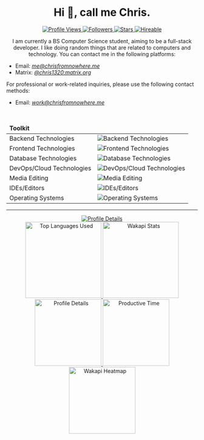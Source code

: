 <!-- markdownlint-disable MD033 MD041 -->

<div align="center">
    <!-- Header -->
    <h1>Hi 👋, call me Chris.</h1>
    <!-- Badges -->
    <div>
        <a href="https://github.com/Chris1320">
            <picture>
                <source srcset="https://komarev.com/ghpvc/?username=Chris1320&color=blueviolet&style=for-the-badge" media="(prefers-color-scheme: dark)" />
                <source srcset="https://komarev.com/ghpvc/?username=Chris1320&color=blueviolet&style=for-the-badge" media="(prefers-color-scheme: light), (prefers-color-scheme: no-preference)" />
                <img src="https://komarev.com/ghpvc/?username=Chris1320&color=blueviolet&style=for-the-badge" alt="Profile Views" />
            </picture>
        </a>
        <a href="https://wakapi.chrisfromnowhere.me/"> <!-- TODO: Wakapi profile -->
            <picture>
                <source srcset="https://img.shields.io/endpoint?url=https%3A%2F%2Fwakapi.chrisfromnowhere.me%2Fapi%2Fcompat%2Fshields%2Fv1%2FChris%2Finterval%3A7_days&style=for-the-badge&label=Last%20Activity" media="(prefers-color-scheme: dark)" />
                <source srcset="https://img.shields.io/endpoint?url=https%3A%2F%2Fwakapi.chrisfromnowhere.me%2Fapi%2Fcompat%2Fshields%2Fv1%2FChris%2Finterval%3A7_days&style=for-the-badge&label=Last%20Activity" media="(prefers-color-scheme: light), (prefers-color-scheme: no-preference)" />
                <img src="https://img.shields.io/endpoint?url=https%3A%2F%2Fwakapi.chrisfromnowhere.me%2Fapi%2Fcompat%2Fshields%2Fv1%2FChris%2Finterval%3A7_days&style=for-the-badge&label=Last%20Activity" alt="Followers" />
            </picture>
        </a>
        <a href="https://github.com/Chris1320?tab=repositories&q=&type=&language=&sort=stargazers">
            <picture>
                <source srcset="https://img.shields.io/github/stars/Chris1320?color=yellow&style=for-the-badge" media="(prefers-color-scheme: dark)" />
                <source srcset="https://img.shields.io/github/stars/Chris1320?color=yellow&style=for-the-badge" media="(prefers-color-scheme: light), (prefers-color-scheme: no-preference)" />
                <img src="https://img.shields.io/github/stars/Chris1320?color=yellow&style=for-the-badge" alt="Stars" />
            </picture>
        </a>
        <a href="mailto:work@chrisfromnowhere.me"> <!-- TODO: Redirect to portfolio site -->
            <picture>
                <source srcset="https://img.shields.io/badge/Open%20for%20Work-Yes-Green?style=for-the-badge" media="(prefers-color-scheme: dark)" />
                <source srcset="https://img.shields.io/badge/Open%20for%20Work-Yes-Green?style=for-the-badge" media="(prefers-color-scheme: light), (prefers-color-scheme: no-preference)" />
                <img src="https://img.shields.io/badge/Open%20for%20Work-Yes-Green?style=for-the-badge" alt="Hireable" />
            </picture>
        </a>
    </div>
    <!-- Description & Contact Info -->
    <div align="left">
        <div align="center">
            <p>I am currently a BS Computer Science student, aiming to be a full-stack developer. I like doing random things that are related to computers and technology. You can contact me in the following platforms:</p>
        </div>
        <ul>
            <li>Email: <a href="mailto:me@chrisfromnowhere.me"><i>me@chrisfromnowhere.me</i></a></li>
            <li>Matrix: <a href="https://matrix.to/#/@chris1320:matrix.org"><i>@chris1320:matrix.org</i></a></li>
        </ul>
        <p>For professional or work-related inquiries, please use the following contact methods:</p>
        <ul>
            <li>Email: <a href="mailto:work@chrisfromnowhere.me"><i>work@chrisfromnowhere.me</i></a></li>
        </ul>
    </div>
    <br />
    <!-- Toolkit -->
    <table>
        <thead><td colspan="2"><b>Toolkit</b></td></thead>
        <tbody>
            <tr>
                <td>Backend Technologies</td>
                <td align="left">
                    <picture>
                        <source
                            srcset="https://skillicons.dev/icons?theme=dark&perline=5&i=py%2Clua%2Ccs%2Cc%2Cbash%2Cgo%2Ckotlin%2Cbun%2Cfastapi%2Cflask"
                            media="(prefers-color-scheme: dark)"
                        />
                        <source
                            srcset="https://skillicons.dev/icons?theme=light&perline=5&i=py%2Clua%2Ccs%2Cc%2Cbash%2Cgo%2Ckotlin%2Cbun%2Cfastapi%2Cflask"
                            media="(prefers-color-scheme: light), (prefers-color-scheme: no-preference)"
                        />
                        <img
                            src="https://skillicons.dev/icons?perline=5&i=py%2Clua%2Ccs%2Cc%2Cbash%2Cgo%2Ckotlin%2Cbun%2Cfastapi%2Cflask"
                            alt="Backend Technologies"
                        />
                    </picture>
                </td>
            </tr>
            <tr>
                <td>Frontend Technologies</td>
                <td align="left">
                    <picture>
                        <source
                            srcset="https://skillicons.dev/icons?theme=dark&perline=5&i=html%2Ccss%2Cts%2Cnuxtjs%2Cnextjs%2Cvue%2Creact%2Ctailwind"
                            media="(prefers-color-scheme: dark)"
                        />
                        <source
                            srcset="https://skillicons.dev/icons?theme=light&perline=5&i=html%2Ccss%2Cts%2Cnuxtjs%2Cnextjs%2Cvue%2Creact%2Ctailwind"
                            media="(prefers-color-scheme: light), (prefers-color-scheme: no-preference)"
                        />
                        <img
                            src="https://skillicons.dev/icons?perline=5&i=html%2Ccss%2Cts%2Cnuxtjs%2Cnextjs%2Cvue%2Creact%2Ctailwind"
                            alt="Frontend Technologies"
                        />
                    </picture>
                </td>
            </tr>
            <tr>
                <td>Database Technologies</td>
                <td align="left">
                    <picture>
                        <source
                            srcset="https://skillicons.dev/icons?theme=dark&perline=5&i=mysql%2Cpostgres%2Csqlite"
                            media="(prefers-color-scheme: dark)"
                        />
                        <source
                            srcset="https://skillicons.dev/icons?theme=light&perline=5&i=mysql%2Cpostgres%2Csqlite"
                            media="(prefers-color-scheme: light), (prefers-color-scheme: no-preference)"
                        />
                        <img
                            src="https://skillicons.dev/icons?perline=5&i=mysql%2Cpostgres%2Csqlite"
                            alt="Database Technologies"
                        />
                    </picture>
                </td>
            </tr>
            <tr>
                <td>DevOps/Cloud Technologies</td>
                <td align="left">
                    <picture>
                        <source
                            srcset="https://skillicons.dev/icons?theme=dark&perline=5&i=aws%2Ccloudflare%2Cdocker%2Cfirebase%2Cgcp%2Cgit%2Cgithub%2Cgithubactions"
                            media="(prefers-color-scheme: dark)"
                        />
                        <source
                            srcset="https://skillicons.dev/icons?theme=light&perline=5&i=aws%2Ccloudflare%2Cdocker%2Cfirebase%2Cgcp%2Cgit%2Cgithub%2Cgithubactions"
                            media="(prefers-color-scheme: light), (prefers-color-scheme: no-preference)"
                        />
                        <img
                            src="https://skillicons.dev/icons?perline=5&i=aws%2Ccloudflare%2Cdocker%2Cfirebase%2Cgcp%2Cgit%2Cgithub%2Cgithubactions"
                            alt="DevOps/Cloud Technologies"
                        />
                    </picture>
                </td>
            </tr>
            <tr>
                <td>Media Editing</td>
                <td align="left">
                    <picture>
                        <source
                            srcset="https://skillicons.dev/icons?theme=dark&perline=5&i=ae%2Cau%2Cfigma%2Cpr%2Cps"
                            media="(prefers-color-scheme: dark)"
                        />
                        <source
                            srcset="https://skillicons.dev/icons?theme=light&perline=5&i=ae%2Cau%2Cfigma%2Cpr%2Cps"
                            media="(prefers-color-scheme: light), (prefers-color-scheme: no-preference)"
                        />
                        <img
                            src="https://skillicons.dev/icons?perline=5&i=ae%2Cau%2Cfigma%2Cpr%2Cps"
                            alt="Media Editing"
                        />
                    </picture>
                </td>
            </tr>
            <tr>
                <td>IDEs/Editors</td>
                <td align="left">
                    <picture>
                        <source
                            srcset="https://skillicons.dev/icons?theme=dark&perline=5&i=neovim%2Cvscode%2Crider%2Cclion%2Cidea%2Cvisualstudio%2Cobsidian"
                            media="(prefers-color-scheme: dark)"
                        />
                        <source
                            srcset="https://skillicons.dev/icons?theme=light&perline=5&i=neovim%2Cvscode%2Crider%2Cclion%2Cidea%2Cvisualstudio%2Cobsidian"
                            media="(prefers-color-scheme: light), (prefers-color-scheme: no-preference)"
                        />
                        <img
                            src="https://skillicons.dev/icons?perline=5&i=neovim%2Cvscode%2Crider%2Cclion%2Cidea%2Cvisualstudio%2Cobsidian"
                            alt="IDEs/Editors"
                        />
                    </picture>
                </td>
            </tr>
            <tr>
                <td>Operating Systems</td>
                <td align="left">
                    <picture>
                        <source
                            srcset="https://skillicons.dev/icons?theme=dark&perline=5&i=windows%2Carch%2Cdebian%2Ckali%2Cmint"
                            media="(prefers-color-scheme: dark)"
                        />
                        <source
                            srcset="https://skillicons.dev/icons?theme=light&perline=5&i=windows%2Carch%2Cdebian%2Ckali%2Cmint"
                            media="(prefers-color-scheme: light), (prefers-color-scheme: no-preference)"
                        />
                        <img
                            src="https://skillicons.dev/icons?perline=5&i=windows%2Carch%2Cdebian%2Ckali%2Cmint"
                            alt="Operating Systems"
                        />
                    </picture>
                </td>
            </tr>
        </tbody>
    </table>
</div>
<hr/>
<div align="center">
    <!-- GitHub Profile Details -->
    <a href="https://github.com/Chris1320">
        <picture>
            <source
                srcset="https://github-profile-summary-cards.vercel.app/api/cards/profile-details?username=Chris1320&theme=gotham"
                media="(prefers-color-scheme: dark)"
            />
            <source
                srcset="https://github-profile-summary-cards.vercel.app/api/cards/profile-details?username=Chris1320&theme=vue"
                media="(prefers-color-scheme: light), (prefers-color-scheme: no-preference)"
            />
            <img
                src="https://github-profile-summary-cards.vercel.app/api/cards/profile-details?username=Chris1320"
                alt="Profile Details"
            />
        </picture>
    </a>
    <br />
    <!-- GitHub Top Languages -->
    <a href="https://github.com/Chris1320?tab=repositories">
        <picture>
            <source
                height="200"
                srcset="https://github-readme-stats.vercel.app/api/top-langs?username=Chris1320&show_icons=true&hide_border=true&locale=en&theme=gotham"
                media="(prefers-color-scheme: dark)"
            />
            <source
                height="200"
                srcset="https://github-readme-stats.vercel.app/api/top-langs?username=Chris1320&show_icons=true&hide_border=true&locale=en&theme=vue"
                media="(prefers-color-scheme: light), (prefers-color-scheme: no-preference)"
            />
            <img
                src="https://github-readme-stats.vercel.app/api/top-langs?username=Chris1320&show_icons=true&hide_border=true&locale=en"
                alt="Top Languages Used"
            />
        </picture>
    </a>
    <!-- Wakapi Stats -->
    <a href="https://wakapi.chrisfromnowhere.me/"> <!-- TODO: Wakapi profile -->
        <picture>
            <source
                height="200"
                srcset="https://github-readme-stats.vercel.app/api/wakatime?&username=Chris3120&show_icons=true&hide_border=true&custom_title=Coding%20Time&layout=compact&locale=en&theme=gotham&card_width=320"
                media="(prefers-color-scheme: dark)"
            />
            <source
                height="200"
                srcset="https://github-readme-stats.vercel.app/api/wakatime?&username=Chris3120&show_icons=true&hide_border=true&custom_title=Coding%20Time&layout=compact&locale=en&theme=vue&card_width=320"
                media="(prefers-color-scheme: light), (prefers-color-scheme: no-preference)"
            />
            <img
                src="https://github-readme-stats.vercel.app/api/wakatime?&username=Chris3120&show_icons=true&hide_border=true&custom_title=Coding%20Time&layout=compact&locale=en&card_width=320"
                alt="Wakapi Stats"
            />
        </picture>
    </a>
    <br />
    <!-- GitHub Profile Details -->
    <a href="https://github.com/Chris1320">
        <picture>
            <source
                height="175"
                srcset="https://github-profile-summary-cards.vercel.app/api/cards/stats?username=Chris1320&theme=gotham"
                media="(prefers-color-scheme: dark)"
            />
            <source
                height="175"
                srcset="https://github-profile-summary-cards.vercel.app/api/cards/stats?username=Chris1320&theme=vue"
                media="(prefers-color-scheme: light), (prefers-color-scheme: no-preference)"
            />
            <img
                src="https://github-profile-summary-cards.vercel.app/api/cards/stats?username=Chris1320"
                alt="Profile Details"
            />
        </picture>
    </a>
    <!-- GitHub Productive Time -->
    <a href="https://github.com/Chris1320">
        <picture>
            <source
                height="175"
                srcset="https://github-profile-summary-cards.vercel.app/api/cards/productive-time?username=Chris1320&utcOffset=8&theme=gotham"
                media="(prefers-color-scheme: dark)"
            />
            <source
                height="175"
                srcset="https://github-profile-summary-cards.vercel.app/api/cards/productive-time?username=Chris1320&utcOffset=8&theme=vue"
                media="(prefers-color-scheme: light), (prefers-color-scheme: no-preference)"
            />
            <img
                src="https://github-profile-summary-cards.vercel.app/api/cards/productive-time?username=Chris1320&utcOffset=8"
                alt="Productive Time"
            />
        </picture>
    </a>
    <br />
    <a href="https://wakapi.chrisfromnowhere.me/">
        <picture>
            <source
                srcset="https://wakapi.chrisfromnowhere.me/api/activity/chart/Chris.svg?dark=true"
                media="(prefers-color-scheme: dark)"
            />
            <source
                height="175"
                srcset="https://wakapi.chrisfromnowhere.me/api/activity/chart/Chris.svg?dark=false"
                media="(prefers-color-scheme: light), (prefers-color-scheme: no-preference)"
            />
            <img
                src="https://wakapi.chrisfromnowhere.me/api/activity/chart/Chris.svg"
                alt="Wakapi Heatmap"
            />
        </picture>
    </a>
</div>
